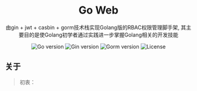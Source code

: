 <h1 align="center" >Go Web</h1>

<div align="center">
由gin + jwt + casbin + gorm技术栈实现Golang版的RBAC权限管理脚手架, 其主要目的是使Golang初学者通过实践进一步掌握Golang相关的开发技能
</div>
<p align="center">
<img src="https://img.shields.io/badge/Go-v1.16-blue" alt="Go version"/>
<img src="https://img.shields.io/badge/Gin-v1.7.2-brightgreen" alt="Gin version"/>
<img src="https://img.shields.io/badge/Gorm-v1.21.11-brightgreen" alt="Gorm version"/>
<img src="https://img.shields.io/github/license/piupuer/gin-web" alt="License"/>
</p>

## 关于
> 初衷：